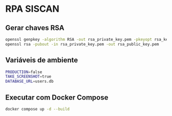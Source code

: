 # RPA SISCAN

## Gerar chaves RSA
```bash
openssl genpkey -algorithm RSA -out rsa_private_key.pem -pkeyopt rsa_keygen_bits:2048
openssl rsa -pubout -in rsa_private_key.pem -out rsa_public_key.pem
```

## Variáveis de ambiente

```bash
PRODUCTION=false
TAKE_SCREENSHOT=true
DATABASE_URL=users.db
```

## Executar com Docker Compose

```bash
docker compose up -d --build
```

